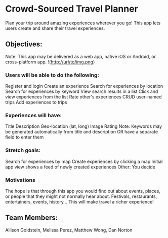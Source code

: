 # Crowd-Sourced Travel Planner
Plan your trip around amazing experiences wherever you go! This app lets users create and share their travel experiences.
## Objectives:
Note:  This app may be delivered as a web app, native iOS or Android, or cross-platform app. !([http://url/to/img.png](https://eecs.engineering.oregonstate.edu/capstone/submission/images/41qcQHWInPcXilO6))

### Users will be able to do the following:
Register and login
Create an experience
Search for experiences by location
Search for experiences by keyword
View search results in a list
Click and view experiences from the list
Rate other's experiences
CRUD user-named trips
Add experiences to trips

### Experiences will have:
Title
Description
Geo-location (lat, long)
Image
Rating
Note:  Keywords may be generated automatically from title and description OR have a separate field to enter them

### Stretch goals:
Search for experiences by map
Create experiences by clicking a map
Initial app view shows a feed of newly created experiences
Other:  You decide

### Motivations
The hope is that through this app you would find out about events, places, or people that they might not normally hear about. Festivals, restaurants, entertainers, events, history… This will make travel a richer experience!

## Team Members:
Allison Goldstein, 
Melissa Perez, 
Matthew Wong, 
Dan Norton

